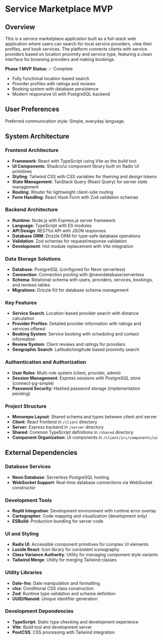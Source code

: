 # Service Marketplace MVP

## Overview

This is a service marketplace application built as a full-stack web application where users can search for local service providers, view their profiles, and book services. The platform connects clients with service providers based on location proximity and service type, featuring a clean interface for browsing providers and making bookings.

**Phase 1 MVP Status**: ✅ Complete
- Fully functional location-based search
- Provider profiles with ratings and reviews
- Booking system with database persistence
- Modern responsive UI with PostgreSQL backend

## User Preferences

Preferred communication style: Simple, everyday language.

## System Architecture

### Frontend Architecture
- **Framework**: React with TypeScript using Vite as the build tool
- **UI Components**: Shadcn/ui component library built on Radix UI primitives
- **Styling**: Tailwind CSS with CSS variables for theming and design tokens
- **State Management**: TanStack Query (React Query) for server state management
- **Routing**: Wouter for lightweight client-side routing
- **Form Handling**: React Hook Form with Zod validation schemas

### Backend Architecture
- **Runtime**: Node.js with Express.js server framework
- **Language**: TypeScript with ES modules
- **API Design**: RESTful API with JSON responses
- **Database ORM**: Drizzle ORM for type-safe database operations
- **Validation**: Zod schemas for request/response validation
- **Development**: Hot module replacement with Vite integration

### Data Storage Solutions
- **Database**: PostgreSQL (configured for Neon serverless)
- **Connection**: Connection pooling with @neondatabase/serverless
- **Schema**: Relational schema with users, providers, services, bookings, and reviews tables
- **Migrations**: Drizzle Kit for database schema management

### Key Features
- **Service Search**: Location-based provider search with distance calculation
- **Provider Profiles**: Detailed provider information with ratings and services offered
- **Booking System**: Service booking with scheduling and contact information
- **Review System**: Client reviews and ratings for providers
- **Geographic Search**: Latitude/longitude based proximity search

### Authentication and Authorization
- **User Roles**: Multi-role system (client, provider, admin)
- **Session Management**: Express sessions with PostgreSQL store (connect-pg-simple)
- **Password Security**: Hashed password storage (implementation pending)

### Project Structure
- **Monorepo Layout**: Shared schema and types between client and server
- **Client**: React frontend in `/client` directory
- **Server**: Express backend in `/server` directory  
- **Shared**: Common TypeScript definitions in `/shared` directory
- **Component Organization**: UI components in `/client/src/components/ui`

## External Dependencies

### Database Services
- **Neon Database**: Serverless PostgreSQL hosting
- **WebSocket Support**: Real-time database connections via WebSocket constructor

### Development Tools
- **Replit Integration**: Development environment with runtime error overlay
- **Cartographer**: Code mapping and visualization (development only)
- **ESBuild**: Production bundling for server code

### UI and Styling
- **Radix UI**: Accessible component primitives for complex UI elements
- **Lucide React**: Icon library for consistent iconography
- **Class Variance Authority**: Utility for managing component style variants
- **Tailwind Merge**: Utility for merging Tailwind classes

### Utility Libraries
- **Date-fns**: Date manipulation and formatting
- **clsx**: Conditional CSS class construction
- **Zod**: Runtime type validation and schema definition
- **UUID/Nanoid**: Unique identifier generation

### Development Dependencies
- **TypeScript**: Static type checking and development experience
- **Vite**: Build tool and development server
- **PostCSS**: CSS processing with Tailwind integration